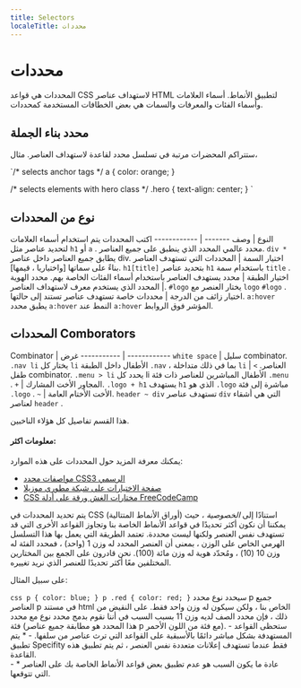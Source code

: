 ```yaml
---
title: Selectors
localeTitle: محددات
---
```

# محددات

المحددات هي قواعد CSS لاستهداف عناصر HTML لتطبيق الأنماط. أسماء العلامات وأسماء الفئات والمعرفات والسمات هي بعض الخطافات المستخدمة كمحددات.

## محدد بناء الجملة

ستتراكم المحضرات مرتبة في تسلسل محدد لقاعدة لاستهداف العناصر. مثال،

 `/* selects anchor tags */ 
 a { 
    color: orange; 
 } 
 
 /* selects elements with hero class */ 
 .hero { 
    text-align: center; 
 } 
` 

## نوع من المحددات

النوع | وصف ------- | ------------ اكتب المحددات يتم استخدام أسماء العلامات لتحديد عناصر مثل `h1` أو `a` . محدد عالمي المحدد الذي ينطبق على جميع العناصر. `div *` يطابق جميع العناصر داخل عناصر div. اختيار السمة | المحددات التي تستهدف العناصر بناءً على سماتها \[واختياريا ، قيمها\]. `h1[title]` بتحديد عناصر `h1` باستخدام سمة `title` . اختيار الطبقة | محدد يستهدف العناصر باستخدام أسماء الفئات الخاصة بهم. محدد الهوية | المحدد الذي يستخدم معرف لاستهداف العناصر. `#logo` يختار العنصر مع `logo` `#logo` . اختيار زائف من الدرجة | محددات خاصة تستهدف عناصر تستند إلى حالتها. `a:hover` يطبق محدد `a:hover` النمط عند `a:hover` المؤشر فوق الروابط.

## المحددات Comborators

Combinator | غرض ----------- | ------------ `white space` | سليل combinator. `.nav li` يختار كل `li` الأطفال داخل الطبقة `.nav` ، بما في ذلك متداخلة `li` العناصر. `>` | طفل combinator. `.menu > li` يحدد كل li الأطفال المباشرين للعناصر ذات فئة `.menu` . `+` | المجاور الأخت المشارك. `.logo + h1` يستهدف `h1` الذي هو `.logo` مباشرة إلى فئة `.logo` . `~` | الأخت الأختام العامة. `header ~ div` تستهدف عناصر `div` التي هي أشقاء لعناصر `header` .

هذا القسم تفاصيل كل هؤلاء الناخبين.

#### معلومات اكثر:

يمكنك معرفة المزيد حول المحددات على هذه الموارد:

*   [مواصفات محدد CSS3 الرسمي](https://www.w3.org/TR/css3-selectors)
*   [صفحة الاختيارات على شبكة مطوري موزيلا](https://developer.mozilla.org/en-US/docs/Learn/CSS/Introduction_to_CSS/Selectors)
*   [CSS مختارات الغش ورقة على أدلة FreeCodeCamp](https://guide.freecodecamp.org/css/tutorials/css-selectors-cheat-sheet)

يتم تحديد المحددات في CSS (أوراق الأنماط المتتالية) استنادًا إلى _الخصوصية_ ، حيث يمكننا أن نكون أكثر تحديدًا في قواعد الأنماط الخاصة بنا وتجاوز القواعد الأخرى التي قد تستهدف نفس العنصر ولكنها ليست محددة. تعتمد الطريقة التي يعمل بها هذا التسلسل الهرمي الخاص على الوزن ، بمعنى أن العنصر المحدد له وزن 1 (واحد) ، فمحدد الفئة له وزن 10 (10) ، ومُحدّد هوية له وزن مائة (100). نحن قادرون على الجمع بين المختارين المختلفين معًا أكثر تحديدًا للعنصر الذي نريد تغييره.

على سبيل المثال:

`css p { color: blue; } p .red { color: red; }` سيحدد نوع محدد p جميع العناصر p في مستند html الخاص بنا ، ولكن سيكون له وزن واحد فقط. على النقيض من ذلك ، فإن محدد الصف لديه وزن 11 بسبب السبب في أننا نقوم بدمج محدد نوع مع محدد فئة (هذا المحدد هو مطابقة جميع عناصر p مع فئة من اللون الأحمر). - ستحظى القواعد المستهدفة بشكل مباشر دائمًا بالأسبقية على القواعد التي ترث عناصر من سلفها. - \* يتم تطبيق Specifity فقط عندما تستهدف إعلانات متعددة نفس العنصر ، ثم يتم تطبيق هذه القاعدة.  
\- \* عادة ما يكون السبب هو عدم تطبيق بعض قواعد الأنماط الخاصة بك على العناصر التي تتوقعها.